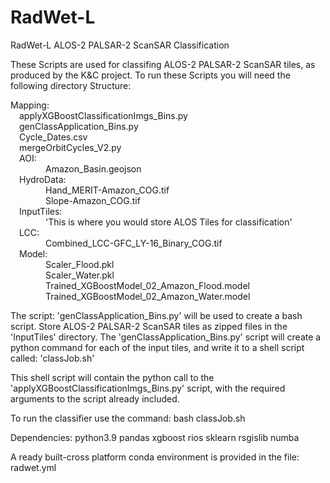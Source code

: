 # RadWet-L
RadWet-L ALOS-2 PALSAR-2 ScanSAR Classification 

These Scripts are used for classifing ALOS-2 PALSAR-2 ScanSAR tiles, as produced by the K&C project. To run these Scripts you will need the following directory Structure:

Mapping:
<br />&emsp;applyXGBoostClassificationImgs_Bins.py
<br />&emsp;genClassApplication_Bins.py
<br />&emsp;Cycle_Dates.csv
<br />&emsp;mergeOrbitCycles_V2.py
<br />&emsp;AOI:
<br />&emsp;&emsp;&emsp;&emsp;Amazon_Basin.geojson
<br />&emsp;HydroData:
<br />&emsp;&emsp;&emsp;&emsp;Hand_MERIT-Amazon_COG.tif
<br />&emsp;&emsp;&emsp;&emsp;Slope-Amazon_COG.tif
<br />&emsp;InputTiles:
<br />&emsp;&emsp;&emsp;&emsp;'This is where you would store ALOS Tiles for classification'
<br />&emsp;LCC:
<br />&emsp;&emsp;&emsp;&emsp;Combined_LCC-GFC_LY-16_Binary_COG.tif
<br />&emsp;Model:
<br />&emsp;&emsp;&emsp;&emsp;Scaler_Flood.pkl
<br />&emsp;&emsp;&emsp;&emsp;Scaler_Water.pkl
<br />&emsp;&emsp;&emsp;&emsp;Trained_XGBoostModel_02_Amazon_Flood.model
<br />&emsp;&emsp;&emsp;&emsp;Trained_XGBoostModel_02_Amazon_Water.model
		
The script: 'genClassApplication_Bins.py' will be used to create a bash script. Store ALOS-2 PALSAR-2 ScanSAR tiles as zipped files in the 'InputTiles' directory. The 'genClassApplication_Bins.py' script will create a python command for each of the input tiles, and write it to a shell script called: 'classJob.sh'

This shell script will contain the python call to the 'applyXGBoostClassificationImgs_Bins.py' script, with the required arguments to the script already included.

To run the classifier use the command: bash classJob.sh

Dependencies:
python3.9
pandas
xgboost
rios
sklearn
rsgislib
numba

A ready built-cross platform conda environment is provided in the file: radwet.yml








